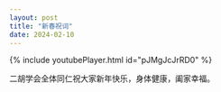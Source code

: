 ```yaml
---
layout: post
title: "新春祝词"
date: 2024-02-10
---
```


{% include youtubePlayer.html id="pJMgJcJrRD0" %}

二胡学会全体同仁祝大家新年快乐，身体健康，阖家幸福。
<!--more-->